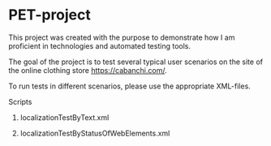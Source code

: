 # PET-project

This project was created with the purpose to demonstrate how I am proficient in technologies and automated testing tools.
 
 The goal of the project is to test several typical user scenarios on the site of the online clothing store https://cabanchi.com/.

 To run tests in different scenarios, please use the appropriate XML-files. 

 Scripts

1. localizationTestByText.xml

2. localizationTestByStatusOfWebElements.xml
